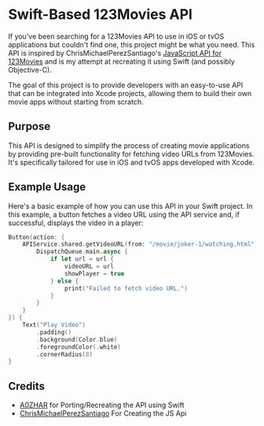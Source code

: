 # Swift-Based 123Movies API

If you've been searching for a 123Movies API to use in iOS or tvOS applications but couldn't find one, this project might be what you need. This API is inspired by ChrisMichaelPerezSantiago's [JavaScript API for 123Movies](https://github.com/ChrisMichaelPerezSantiago/123-movies) and is my attempt at recreating it using Swift (and possibly Objective-C).

The goal of this project is to provide developers with an easy-to-use API that can be integrated into Xcode projects, allowing them to build their own movie apps without starting from scratch.

## Purpose
This API is designed to simplify the process of creating movie applications by providing pre-built functionality for fetching video URLs from 123Movies. It's specifically tailored for use in iOS and tvOS apps developed with Xcode.

## Example Usage

Here's a basic example of how you can use this API in your Swift project.
In this example, a button fetches a video URL using the API service and, if successful, displays the video in a player:

```swift
Button(action: {
    APIService.shared.getVideoURL(from: "/movie/joker-1/watching.html") { url in
        DispatchQueue.main.async {
            if let url = url {
                videoURL = url
                showPlayer = true
            } else {
                print("Failed to fetch video URL.")
            }
        }
    }
}) {
    Text("Play Video")
        .padding()
        .background(Color.blue)
        .foregroundColor(.white)
        .cornerRadius(8)
}
```


## Credits
- [A0ZHAR](https://github.com/a0zhar) for Porting/Recreating the API using Swift
- [ChrisMichaelPerezSantiago](https://github.com/ChrisMichaelPerezSantiago) For Creating the JS Api 